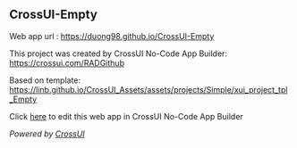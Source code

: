 ## CrossUI-Empty
Web app url : https://duong98.github.io/CrossUI-Empty

This project was created by CrossUI No-Code App Builder: https://crossui.com/RADGithub

Based on template: https://linb.github.io/CrossUI_Assets/assets/projects/Simple/xui_project_tpl_Empty

Click [here](https://crossui.com/RADGithub/#!from=github&owner=duong98&repo=CrossUI-Empty) to edit this web app in CrossUI No-Code App Builder

<i>Powered by [CrossUI](https://crossui.com)</i>
